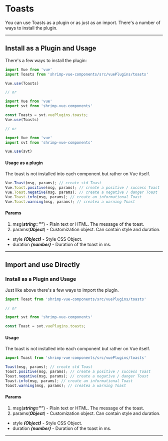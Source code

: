 # Toasts

You can use Toasts as a plugin or as just as an import. There's a number of ways to install the plugin.

----------


## Install as a Plugin and Usage
There's a few ways to install the plugin:
```javascript
import Vue from 'vue'
import Toasts from 'shrimp-vue-components/src/vuePlugins/toasts'

Vue.use(Toasts)

// or

import Vue from 'vue'
import svt from 'shrimp-vue-components'

const Toasts = svt.vuePlugins.toasts; 
Vue.use(Toasts)

// or

import Vue from 'vue'
import svt from 'shrimp-vue-components'

Vue.use(svt)

```
#### Usage as a plugin
The toast is not installed into each component but rather on Vue itself.
```javascript
Vue.Toast(msg, params);	// create std Toast
Vue.Toast.positive(msg, params); // create a positive / success Toast
Vue.Toast.negative(msg, params); // create a negative / danger Toast
Vue.Toast.info(msg, params); // create an informational Toast
Vue.Toast.warning(msg, params); // createa a warning Toast
```
#### Params
1. msg(***string=""***)  - Plain text or HTML. The message of the toast.
2. params(***Object***) - Customization object. Can contain style and duration.
 - style ***(Object)*** - Style CSS Object.
 - duration ***(number)*** - Duration of the toast in ms.

----------

## Import and use Directly



### Install as a Plugin and Usage
Just like above there's a few ways to import the plugin.

```javascript
import Toast from 'shrimp-vue-components/src/vuePlugins/toasts'

// or

import svt from 'shrimp-vue-components'

const Toast = svt.vuePlugins.toasts;

```

#### Usage
The toast is not installed into each component but rather on Vue itself.
```javascript
import Toast from 'shrimp-vue-components/src/vuePlugins/toasts'

Toast(msg, params);	// create std Toast
Toast.positive(msg, params); // create a positive / success Toast
Toast.negative(msg, params); // create a negative / danger Toast
Toast.info(msg, params); // create an informational Toast
Toast.warning(msg, params); // createa a warning Toast
```
#### Params
1. msg(***string=""***)  - Plain text or HTML. The message of the toast.
2. params(***Object***) - Customization object. Can contain style and duration.
 - style ***(Object)*** - Style CSS Object.
 - duration ***(number)*** - Duration of the toast in ms.

----------
